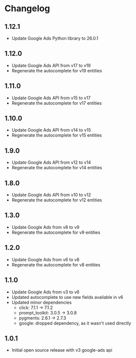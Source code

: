 # Changelog

## 1.12.1
- Update Google Ads Python library to 26.0.1

## 1.12.0
- Update Google Ads API from v17 to v19
- Regenerate the autocomplete for v19 entities

## 1.11.0
- Update Google Ads API from v15 to v17
- Regenerate the autocomplete for v17 entities

## 1.10.0
- Update Google Ads API from v14 to v15
- Regenerate the autocomplete for v15 entities

## 1.9.0
- Update Google Ads API from v12 to v14
- Regenerate the autocomplete for v14 entities

## 1.8.0
- Update Google Ads API from v10 to v12
- Regenerate the autocomplete for v12 entities

## 1.3.0
- Update Google Ads from v8 to v9
- Regenerate the autocomplete for v9 entities

## 1.2.0
- Update Google Ads from v6 to v8
- Regenerate the autocomplete for v8 entities

## 1.1.0
- Update Google Ads from v3 to v6
- Updated autocomplete to use new fields available in v6
- Updated minor dependencies
  - click: 7.1.1 -> 7.1.2
  - prompt\_toolkit: 3.0.5 -> 3.0.8
  - pygments: 2.6.1 -> 2.7.3
  - google: dropped dependency, as it wasn't used directly

## 1.0.1
- Initial open source release with v3 google-ads api
